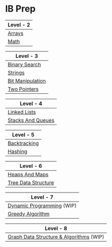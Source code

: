 # IB Prep


| Level - 2 |
| - |
| [Arrays](https://github.com/XXDIL/IB-Prep/tree/main/Array) |
| [Math](https://github.com/XXDIL/IB-Prep/tree/main/Math) |

| Level - 3 |
| - |
| [Binary Search](https://github.com/XXDIL/IB-Prep/tree/main/Binary%20Search) |
| [Strings](https://github.com/XXDIL/IB-Prep/tree/main/Strings) |
| [Bit Manipulation](https://github.com/XXDIL/IB-Prep/tree/main/Bit%20Manipulation) |
| [Two Pointers](https://github.com/XXDIL/IB-Prep/tree/main/Two%20Pointers) |

| Level - 4 |
| - |
| [Linked Lists](https://github.com/XXDIL/IB-Prep/tree/main/Linked%20Lists) |
| [Stacks And Queues](https://github.com/XXDIL/IB-Prep/tree/main/Stacks%20And%20Queues) |

| Level - 5 |
| - |
| [Backtracking](https://github.com/XXDIL/IB-Prep/tree/main/Backtracking) |
| [Hashing](https://github.com/XXDIL/IB-Prep/tree/main/Hashing) |

| Level - 6 |
| - |
| [Heaps And Maps](https://github.com/XXDIL/IB-Prep/tree/main/Heaps%20And%20Maps) |
| [Tree Data Structure](https://github.com/XXDIL/IB-Prep/tree/main/Trees) |

| Level - 7 |
| - |
| [Dynamic Programming](https://github.com/XXDIL/IB-Prep/tree/main/DP) (WIP) |
| [Greedy Algorithm](https://github.com/XXDIL/IB-Prep/tree/main/Greedy) |

| Level - 8 |
| - |
| [Graph Data Structure & Algorithms](https://github.com/XXDIL/IB-Prep/tree/main/) (WIP) | 
